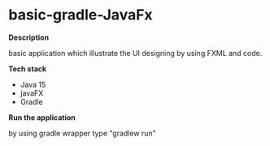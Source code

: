 # basic-gradle-JavaFx

**Description**

basic application which illustrate the UI designing by using FXML and code.



**Tech stack**

- Java 15
- javaFX 
- Gradle



**Run the application**

by using gradle wrapper type "gradlew run"


